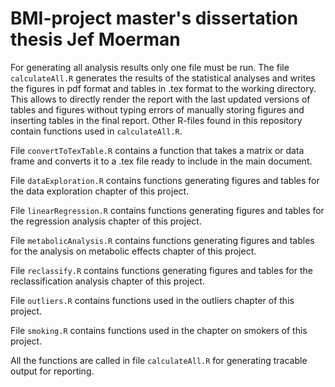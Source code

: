 # BMI-project master's dissertation thesis Jef Moerman

For generating all analysis results only one file must be run. The file `calculateAll.R` generates the results of the statistical analyses and writes the figures in pdf format and tables in .tex format to the working directory. This allows to directly render the report with the last updated versions of tables and figures without typing errors of manually storing figures and inserting tables in the final report. Other R-files found in this repository contain functions used in `calculateAll.R`. 

File `convertToTexTable.R` contains a function that takes a matrix or data frame and converts it to a .tex file ready to include in the main document. 

File `dataExploration.R` contains functions generating figures and tables for the data exploration chapter of this project. 

File `linearRegression.R` contains functions generating figures and tables for the regression analysis chapter of this project. 

File `metabolicAnalysis.R` contains functions generating figures and tables for the analysis on metabolic effects chapter of this project. 

File `reclassify.R` contains functions generating figures and tables for the reclassification analysis chapter of this project. 

File `outliers.R` contains functions used in the outliers chapter of this project.

File `smoking.R` contains functions used in the chapter on smokers of this project.

All the functions are called in file `calculateAll.R` for generating tracable output for reporting.
